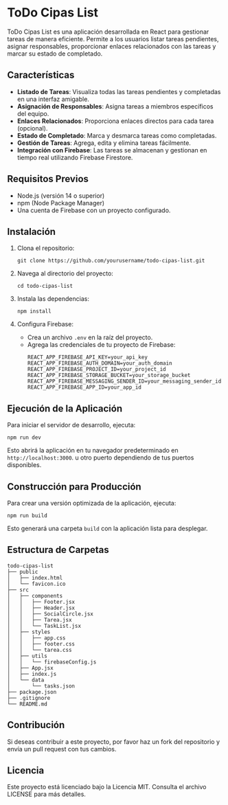 # ToDo Cipas List

ToDo Cipas List es una aplicación desarrollada en React para gestionar tareas de manera eficiente. Permite a los usuarios listar tareas pendientes, asignar responsables, proporcionar enlaces relacionados con las tareas y marcar su estado de completado.

## Características

- **Listado de Tareas**: Visualiza todas las tareas pendientes y completadas en una interfaz amigable.
- **Asignación de Responsables**: Asigna tareas a miembros específicos del equipo.
- **Enlaces Relacionados**: Proporciona enlaces directos para cada tarea (opcional).
- **Estado de Completado**: Marca y desmarca tareas como completadas.
- **Gestión de Tareas**: Agrega, edita y elimina tareas fácilmente.
- **Integración con Firebase**: Las tareas se almacenan y gestionan en tiempo real utilizando Firebase Firestore.

## Requisitos Previos

- Node.js (versión 14 o superior)
- npm (Node Package Manager)
- Una cuenta de Firebase con un proyecto configurado.

## Instalación

1. Clona el repositorio:
   ```
   git clone https://github.com/yourusername/todo-cipas-list.git
   ```

2. Navega al directorio del proyecto:
   ```
   cd todo-cipas-list
   ```

3. Instala las dependencias:
   ```
   npm install
   ```

4. Configura Firebase:
   - Crea un archivo `.env` en la raíz del proyecto.
   - Agrega las credenciales de tu proyecto de Firebase:
     ```
     REACT_APP_FIREBASE_API_KEY=your_api_key
     REACT_APP_FIREBASE_AUTH_DOMAIN=your_auth_domain
     REACT_APP_FIREBASE_PROJECT_ID=your_project_id
     REACT_APP_FIREBASE_STORAGE_BUCKET=your_storage_bucket
     REACT_APP_FIREBASE_MESSAGING_SENDER_ID=your_messaging_sender_id
     REACT_APP_FIREBASE_APP_ID=your_app_id
     ```

## Ejecución de la Aplicación

Para iniciar el servidor de desarrollo, ejecuta:
```
npm run dev
```
Esto abrirá la aplicación en tu navegador predeterminado en `http://localhost:3000`. u otro puerto dependiendo de tus puertos disponibles.

## Construcción para Producción

Para crear una versión optimizada de la aplicación, ejecuta:
```
npm run build
```
Esto generará una carpeta `build` con la aplicación lista para desplegar.

## Estructura de Carpetas

```
todo-cipas-list
├── public
│   ├── index.html
│   └── favicon.ico
├── src
│   ├── components
│   │   ├── Footer.jsx
│   │   ├── Header.jsx
│   │   ├── SocialCircle.jsx
│   │   ├── Tarea.jsx
│   │   └── TaskList.jsx
│   ├── styles
│   │   ├── app.css
│   │   ├── footer.css
│   │   └── tarea.css
│   ├── utils
│   │   └── firebaseConfig.js
│   ├── App.jsx
│   ├── index.js
│   └── data
│       └── tasks.json
├── package.json
├── .gitignore
└── README.md
```

## Contribución

Si deseas contribuir a este proyecto, por favor haz un fork del repositorio y envía un pull request con tus cambios.

## Licencia

Este proyecto está licenciado bajo la Licencia MIT. Consulta el archivo LICENSE para más detalles.